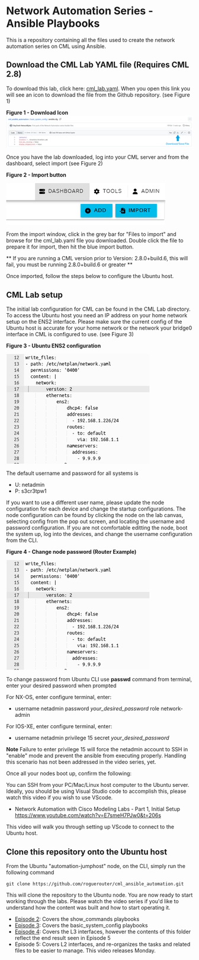 # Network Automation Series - Ansible Playbooks

This is a repository containing all the files used to create the network automation series on CML using Ansible.

## Download the CML Lab YAML file **(Requires CML 2.8)**

To download this lab, click here: [cml_lab.yaml](./CML_Lab/cml_lab.yaml).  When you open this link you will see an icon to download the file from the Github repository. (see Figure 1)

**Figure 1 - Download Icon**
![Example Github Download Button](./images/download_icon_git.png)

Once you have the lab downloaded, log into your CML server and from the dashboard, select import (see Figure 2)

**Figure 2 - Import button**

![CML Import Button](./images/import_cml.png)

From the import window, click in the grey bar for "Files to import" and browse for the cml_lab.yaml file you downloaded.  Double click the file to prepare it for import, then hit the blue import button.

** If you are running a CML version prior to Version: 2.8.0+build.6, this will fail, you must be running 2.8.0+build.6 or greater **

Once imported, follow the steps below to configure the Ubuntu host.

## CML Lab setup

The initial lab configuration for CML can be found in the CML Lab directory.  To access the Ubuntu host you need an IP address on your home network setup on the ENS2 interface.  Please make sure the current config of the Ubuntu host is accurate for your home network or the network your bridge0 interface in CML is configured to use. (see Figure 3)

**Figure 3 - Ubuntu ENS2 configuration**

![Ubuntu ENS2 configuration](./images/lab_ubuntu_int-ens2.png)

The default username and password for all systems is 

* U: netadmin
* P: s3cr3tpw1

If you want to use a different user name, please update the node configuration for each device and change the startup configurations.  The node configuration can be found by clicking the node on the lab canvas, selecting config from the pop out screen, and locating the username and password configuration.  If you are not comfortable editting the node, boot the system up, log into the devices, and change the username configuration from the CLI.

**Figure 4 - Change node password (Router Example)**

![Ubuntu ENS2 configuration](./images/lab_ubuntu_int-ens2.png)

To change password from Ubuntu CLI use **passwd** command from terminal, enter your desired password when prompted

For NX-OS, enter configure terminal, enter:
* username netadmin password *your_desired_password* role network-admin

For IOS-XE, enter configure terminal, enter:
* username netadmin privilege 15 secret *your_desired_password*

**Note** Failure to enter privilege 15 will force the netadmin account to SSH in "enable" mode and prevent the ansible from executing properly.  Handling this scenario has not been addressed in the video series, yet.

Once all your nodes boot up, confirm the following:

You can SSH from your PC/Mac/Linux host computer to the Ubuntu server.  Ideally, you should be using Visual Studio code to accomplish this, please watch this video if you wish to use VScode.

* Network Automation with Cisco Modeling Labs - Part 1, Initial Setup
https://www.youtube.com/watch?v=E7smeH7PJw0&t=206s

This video will walk you through setting up VScode to connect to the Ubuntu host.

## Clone this repository onto the Ubuntu host

From the Ubuntu "automation-jumphost" node, on the CLI, simply run the following command

```
git clone https://github.com/roguerouter/cml_ansible_automation.git
```

This will clone the repository to the Ubuntu node.  You are now ready to start working through the labs.  Please watch the video series if you'd like to understand how the content was built and how to start operating it.

* [Episode 2](https://youtu.be/lEqLMKUth8c?si=4Jz_oZftoTFi24qt): Covers the show_commands playbooks
* [Episode 3](https://youtu.be/aWOWPwgHAEI?si=6jBPM4phUge_Sea1): Covers the basic_system_config playbooks
* [Episode 4](https://youtu.be/zi19S_dp03U?si=RiUuCdCM0PXHj7mR): Covers the L3 interfaces, however the contents of this folder reflect the end result seen in Episode 5
* Episode 5: Covers L2 interfaces, and re-organizes the tasks and related files to be easier to manage.  This video releases Monday.
